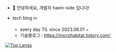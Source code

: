 - 👋 안녕하세요, 개발자 haein-side 입니다!

- tech blog ✏️
  - every day TIL since 2023.06.01 ~
  - 기술블로그 : https://microhabitat.tistory.com/


<!---![haein-side's GitHub stats](https://github-readme-stats.vercel.app/api?username=haein-side&show_icons=true&theme=great-gatsby) --->
[![Top Langs](https://github-readme-stats.vercel.app/api/top-langs/?username=haein-side&layout=compact&theme=great-gatsby&langs_count=6)](https://github.com/anuraghazra/github-readme-stats)

<!---
haein-side/haein-side is a ✨ special ✨ repository because its `README.md` (this file) appears on your GitHub profile.
You can click the Preview link to take a look at your changes.
--->
